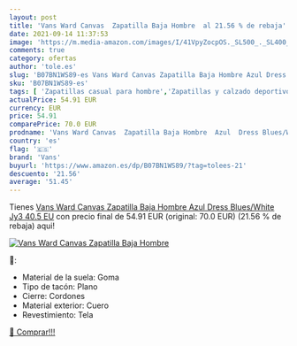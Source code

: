 ```yaml
---
layout: post
title: 'Vans Ward Canvas  Zapatilla Baja Hombre  al 21.56 % de rebaja'
date: 2021-09-14 11:37:53
image: 'https://m.media-amazon.com/images/I/41VpyZocpOS._SL500_._SL400_.jpg'
comments: true
category: ofertas
author: 'tole.es'
slug: 'B07BN1WS89-es Vans Ward Canvas Zapatilla Baja Hombre Azul Dress...'
sku: 'B07BN1WS89-es'
tags: [ 'Zapatillas casual para hombre','Zapatillas y calzado deportivo para hombre','Zapatos','Zapatos para hombre','Zapatos y complementos','vans','zapatilla', ]
actualPrice: 54.91 EUR
currency: EUR
price: 54.91
comparePrice: 70.0 EUR
prodname: 'Vans Ward Canvas  Zapatilla Baja Hombre  Azul  Dress Blues/White Jy3   40.5 EU'
country: 'es'
flag: '🇪🇸'
brand: 'Vans'
buyurl: 'https://www.amazon.es/dp/B07BN1WS89/?tag=tolees-21'
descuento: '21.56'
average: '51.45'
---
```


Tienes [Vans Ward Canvas  Zapatilla Baja Hombre  Azul  Dress Blues/White Jy3   40.5 EU](https://www.amazon.es/dp/B07BN1WS89/?tag=tolees-21) con precio final de  54.91 EUR (original: 70.0 EUR) (21.56 %  de rebaja) aqui!

[![Vans Ward Canvas  Zapatilla Baja Hombre ](https://m.media-amazon.com/images/I/41VpyZocpOS._SL500_._SL400_.jpg)](https://www.amazon.es/dp/B07BN1WS89/?tag=tolees-21)

🔎:

- Material de la suela: Goma
- Tipo de tacón: Plano
- Cierre: Cordones
- Material exterior: Cuero
- Revestimiento: Tela

[🛒 Comprar!!!](https://www.amazon.es/dp/B07BN1WS89/?tag=tolees-21)
